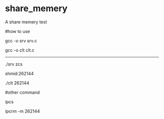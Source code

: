 # share_memery
A share memery test


#how to use

gcc -o srv srv.c

gcc -o clt clt.c

-----------------------------
./srv zcs 

shmid:262144

./clt 262144

#other command

ipcs

ipcrm -m 262144
